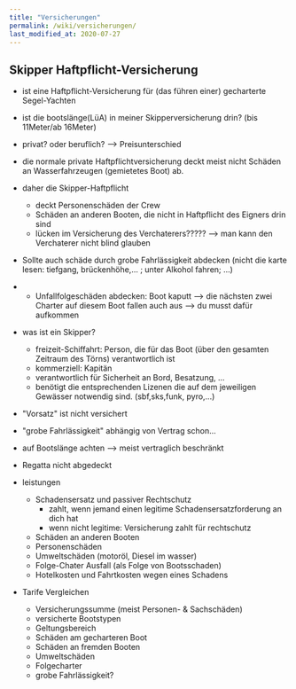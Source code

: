 ```yaml
---
title: "Versicherungen"
permalink: /wiki/versicherungen/
last_modified_at: 2020-07-27
---
```

## Skipper Haftpflicht-Versicherung 
- ist eine Haftpflicht-Versicherung für (das führen einer) gecharterte Segel-Yachten
- ist die bootslänge(LüA) in meiner Skipperversicherung drin? (bis 11Meter/ab 16Meter)
- privat? oder beruflich? --> Preisunterschied

- die normale private Haftpflichtversicherung deckt meist nicht Schäden an Wasserfahrzeugen (gemietetes Boot) ab.
- daher die Skipper-Haftpflicht
    - deckt Personenschäden der Crew
    - Schäden an anderen Booten, die nicht in Haftpflicht des Eigners drin sind
    - lücken im Versicherung des Verchaterers????? --> man kann den Verchaterer nicht blind glauben

- Sollte auch schäde durch grobe Fahrlässigkeit abdecken (nicht die karte lesen: tiefgang, brückenhöhe,... ; unter Alkohol fahren; ...)
- + Unfallfolgeschäden abdecken: Boot kaputt --> die nächsten zwei Charter auf diesem Boot fallen auch aus --> du musst dafür aufkommen


- was ist ein Skipper?
    - freizeit-Schiffahrt: Person, die für das Boot (über den gesamten Zeitraum des Törns) verantwortlich ist
    - kommerziell: Kapitän
    - verantwortlich für Sicherheit an Bord, Besatzung, ...
    - benötigt die entsprechenden Lizenen die auf dem jeweiligen Gewässer notwendig sind. (sbf,sks,funk, pyro,...)

- "Vorsatz" ist nicht versichert
- "grobe Fahrlässigkeit" abhängig von Vertrag schon...
- auf Bootslänge achten --> meist vertraglich beschränkt
- Regatta nicht abgedeckt


- leistungen
    - Schadensersatz und passiver Rechtschutz
        - zahlt, wenn jemand einen legitime Schadensersatzforderung an dich hat
        - wenn nicht legitime: Versicherung zahlt für rechtschutz
    - Schäden an anderen Booten
    - Personenschäden
    - Umweltschäden (motoröl, Diesel im wasser)
    - Folge-Chater Ausfall (als Folge von Bootsschaden)
    - Hotelkosten und Fahrtkosten wegen eines Schadens

- Tarife Vergleichen
    - Versicherungssumme (meist Personen- & Sachschäden)
    - versicherte Bootstypen
    - Geltungsbereich
    - Schäden am gecharteren Boot
    - Schäden an  fremden Booten
    - Umweltschäden
    - Folgecharter
    - grobe Fahrlässigkeit?